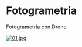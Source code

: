 # Fotogrametria
Fotogrametría con Drone

[![01.jpg](https://i.postimg.cc/tgVSkFLx/01.jpg)](https://postimg.cc/R34LVJCS)
